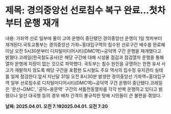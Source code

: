# **제목: 경의중앙선 선로침수 복구 완료...첫차부터 운행 재개**

  내용: 가좌역 선로 일부에 물이 고여 운행이 중단됐던 경의중앙선 운행이 1일 첫차부터 재개된다.국토교통부는 경의중앙선 가좌~홍대입구역의 침수된 선로구간 배수를 완료해 이날 오전 5시30분부터 디지털미디어시티(DMC역)~공덕역 구간 운행을 재개했다고 밝혔다.코레일(한국철도공사)은 해당 구간에 대해 시설물 점검과 점검열차 운행을 통해 열차 운행에 지장이 없는 것으로 파악했다. 국토부는 침수 원인을 규명하는 한편 유사 사고가 재발하지 않도록 해당 구간을 포함한 도시철도 주요 역사의 집수정 유지관리 실태를 일제 점검한다.앞서 지난달 31일 오전 8시30분 발생한 경의중앙선 가좌역~홍대입구역 일부 선로침수로 디지털미디어시티(DMC역)~공덕역 구간 운행이 중단됐다.코레일은 '문산~DMC', '공덕~용문역' 구간의 셔틀전동열차를 각각 반복 운행하고 있다고 밝혔으나 일산 대곡행 등의 경우 배차 간격이 불규칙한 탓에 시민들이 큰 불편을 겪었다.

  **날짜: 2025.04.01. 오전 7:192025.04.01. 오전 7:20**